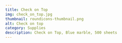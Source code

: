 ```yaml
---
title: Check on Top
img: check_on_top.jpg
thumbnail: roundicons-thumbnail.png
alt: Check on top
category: Supplies
description: Check on Top, Blue marble, 500 sheets
---
```

